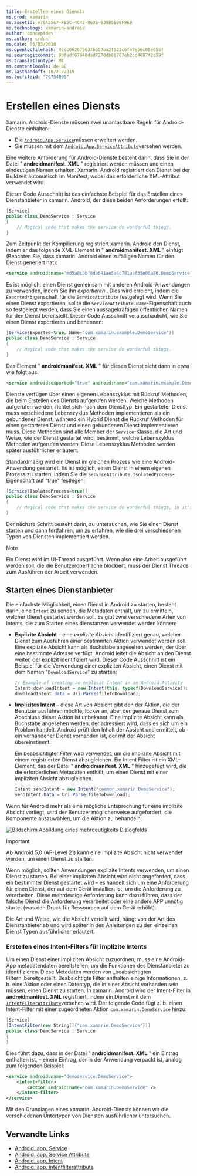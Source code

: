 ```yaml
---
title: Erstellen eines Diensts
ms.prod: xamarin
ms.assetid: A78A55E7-FB5C-4C42-8E3E-939B5E98F9EB
ms.technology: xamarin-android
author: conceptdev
ms.author: crdun
ms.date: 05/03/2018
ms.openlocfilehash: 4cec06287963fb607ba2f523c6f47e56c08e655f
ms.sourcegitcommit: 9bfedf07940dad7270db86767eb2cc4007f2a59f
ms.translationtype: MT
ms.contentlocale: de-DE
ms.lasthandoff: 10/21/2019
ms.locfileid: "70754895"
---
```

# <a name="creating-a-service"></a>Erstellen eines Diensts

Xamarin. Android-Dienste müssen zwei unantastbare Regeln für Android-Dienste einhalten:

- Die [`Android.App.Service`](xref:Android.App.Service)müssen erweitert werden.
- Sie müssen mit dem [`Android.App.ServiceAttribute`](xref:Android.App.ServiceAttribute)versehen werden.

Eine weitere Anforderung für Android-Dienste besteht darin, dass Sie in der Datei " **androidmanifest. XML** " registriert werden müssen und einen eindeutigen Namen erhalten. Xamarin. Android registriert den Dienst bei der Buildzeit automatisch im Manifest, wobei das erforderliche XML-Attribut verwendet wird.

Dieser Code Ausschnitt ist das einfachste Beispiel für das Erstellen eines Dienstanbieter in xamarin. Android, der diese beiden Anforderungen erfüllt:  

```csharp
[Service]
public class DemoService : Service
{
    // Magical code that makes the service do wonderful things.
}
```

Zum Zeitpunkt der Kompilierung registriert xamarin. Android den Dienst, indem er das folgende XML-Element in " **androidmanifest. XML** " einfügt (Beachten Sie, dass xamarin. Android einen zufälligen Namen für den Dienst generiert hat):

```xml
<service android:name="md5a0cbbf8da641ae5a4c781aaf35e00a86.DemoService" />
```

Es ist möglich, einen Dienst gemeinsam mit anderen Android-Anwendungen zu verwenden, indem Sie ihn _exportieren_ . Dies wird erreicht, indem die `Exported`-Eigenschaft für die `ServiceAttribute` festgelegt wird. Wenn Sie einen Dienst exportieren, sollte die `ServiceAttribute.Name`-Eigenschaft auch so festgelegt werden, dass Sie einen aussagekräftigen öffentlichen Namen für den Dienst bereitstellt. Dieser Code Ausschnitt veranschaulicht, wie Sie einen Dienst exportieren und benennen:

```csharp
[Service(Exported=true, Name="com.xamarin.example.DemoService")]
public class DemoService : Service
{
    // Magical code that makes the service do wonderful things.
}
```

Das Element " **androidmanifest. XML** " für diesen Dienst sieht dann in etwa wie folgt aus:

```xml
<service android:exported="true" android:name="com.xamarin.example.DemoService" />
```

Dienste verfügen über einen eigenen Lebenszyklus mit Rückruf Methoden, die beim Erstellen des Diensts aufgerufen werden. Welche Methoden aufgerufen werden, richtet sich nach dem Diensttyp. Ein gestarteter Dienst muss verschiedene Lebenszyklus Methoden implementieren als ein gebundener Dienst, während ein Hybrid Dienst die Rückruf Methoden für einen gestarteten Dienst und einen gebundenen Dienst implementieren muss. Diese Methoden sind alle Member der `Service`-Klasse. die Art und Weise, wie der Dienst gestartet wird, bestimmt, welche Lebenszyklus Methoden aufgerufen werden. Diese Lebenszyklus Methoden werden später ausführlicher erläutert.

Standardmäßig wird ein Dienst im gleichen Prozess wie eine Android-Anwendung gestartet. Es ist möglich, einen Dienst in einem eigenen Prozess zu starten, indem Sie die `ServiceAttribute.IsolatedProcess`-Eigenschaft auf "true" festlegen:

```csharp
[Service(IsolatedProcess=true)]
public class DemoService : Service
{
    // Magical code that makes the service do wonderful things, in it's own process!
}
```

Der nächste Schritt besteht darin, zu untersuchen, wie Sie einen Dienst starten und dann fortfahren, um zu erfahren, wie die drei verschiedenen Typen von Diensten implementiert werden.

> [!NOTE]
> Ein Dienst wird im UI-Thread ausgeführt. Wenn also eine Arbeit ausgeführt werden soll, die die Benutzeroberfläche blockiert, muss der Dienst Threads zum Ausführen der Arbeit verwenden.

## <a name="starting-a-service"></a>Starten eines Dienstanbieter

Die einfachste Möglichkeit, einen Dienst in Android zu starten, besteht darin, eine `Intent` zu senden, die Metadaten enthält, um zu ermitteln, welcher Dienst gestartet werden soll. Es gibt zwei verschiedene Arten von Intents, die zum Starten eines dienstanzen verwendet werden können:

- **Explizite Absicht** &ndash; eine _explizite Absicht_ identifiziert genau, welcher Dienst zum Ausführen einer bestimmten Aktion verwendet werden soll. Eine explizite Absicht kann als Buchstabe angesehen werden, der über eine bestimmte Adresse verfügt. Android leitet die Absicht an den Dienst weiter, der explizit identifiziert wird. Dieser Code Ausschnitt ist ein Beispiel für die Verwendung einer expliziten Absicht, einen Dienst mit dem Namen "`DownloadService`" zu starten:

    ```csharp
    // Example of creating an explicit Intent in an Android Activity
    Intent downloadIntent = new Intent(this, typeof(DownloadService));
    downloadIntent.data = Uri.Parse(fileToDownload);
    ```

- **Implizites Intent** &ndash; diese Art von Absicht gibt den der Aktion, die der Benutzer ausführen möchte, locker an, aber der genaue Dienst zum Abschluss dieser Aktion ist unbekannt. Eine implizite Absicht kann als Buchstabe angesehen werden, der adressiert wird, dass es sich um ein Problem handelt.
    Android prüft den Inhalt der Absicht und ermittelt, ob ein vorhandener Dienst vorhanden ist, der mit der Absicht übereinstimmt.

    Ein beabsichtigter _Filter_ wird verwendet, um die implizite Absicht mit einem registrierten Dienst abzugleichen. Ein Intent Filter ist ein XML-Element, das der Datei " **androidmanifest. XML** " hinzugefügt wird, die die erforderlichen Metadaten enthält, um einen Dienst mit einer impliziten Absicht abzugleichen.

    ```csharp
    Intent sendIntent = new Intent("common.xamarin.DemoService");
    sendIntent.Data = Uri.Parse(fileToDownload);
    ```

Wenn für Android mehr als eine mögliche Entsprechung für eine implizite Absicht vorliegt, wird der Benutzer möglicherweise aufgefordert, die Komponente auszuwählen, um die Aktion zu behandeln:

![Bildschirm Abbildung eines mehrdeutigkeits Dialogfelds](images/creating-a-service-01.png "Bildschirm Abbildung eines mehrdeutigkeits Dialogfelds")

> [!IMPORTANT]
> Ab Android 5,0 (AP-Level 21) kann eine implizite Absicht nicht verwendet werden, um einen Dienst zu starten.

Wenn möglich, sollten Anwendungen explizite Intents verwenden, um einen Dienst zu starten. Bei einer impliziten Absicht wird nicht angefordert, dass ein bestimmter Dienst gestartet wird &ndash; es handelt sich um eine Anforderung für einen Dienst, der auf dem Gerät installiert ist, um die Anforderung zu verarbeiten. Diese mehrdeutige Anforderung kann dazu führen, dass der falsche Dienst die Anforderung verarbeitet oder eine andere APP unnötig startet (was den Druck für Ressourcen auf dem Gerät erhöht).

Die Art und Weise, wie die Absicht verteilt wird, hängt von der Art des Dienstanbieter ab und wird später in den Anleitungen zu den einzelnen Dienst Typen ausführlicher erläutert.

### <a name="creating-an-intent-filter-for-implicit-intents"></a>Erstellen eines Intent-Filters für implizite Intents

Um einen Dienst einer impliziten Absicht zuzuordnen, muss eine Android-App metadatendaten bereitstellen, um die Funktionen des Dienstanbieter zu identifizieren. Diese Metadaten werden von _beabsichtigten Filtern_bereitgestellt. Beabsichtigte Filter enthalten einige Informationen, z. b. eine Aktion oder einen Datentyp, die in einer Absicht vorhanden sein müssen, einen Dienst zu starten. In xamarin. Android wird der Intent-Filter in **androidmanifest. XML** registriert, indem ein Dienst mit dem [`IntentFilterAttribute`](xref:Android.App.IntentFilterAttribute)versehen wird. Der folgende Code fügt z. b. einen Intent-Filter mit einer zugeordneten Aktion `com.xamarin.DemoService` hinzu:

```csharp
[Service]
[IntentFilter(new String[]{"com.xamarin.DemoService"})]
public class DemoService : Service
{
}
```

Dies führt dazu, dass in der Datei " **androidmanifest. XML** " ein Eintrag enthalten ist, &ndash; einem Eintrag, der in der Anwendung verpackt ist, analog zum folgenden Beispiel:

```xml
<service android:name="demoservice.DemoService">
    <intent-filter>
        <action android:name="com.xamarin.DemoService" />
    </intent-filter>
</service>
```

Mit den Grundlagen eines xamarin. Android-Diensts können wir die verschiedenen Untertypen von Diensten ausführlicher untersuchen.

## <a name="related-links"></a>Verwandte Links

- [Android. app. Service](xref:Android.App.Service)
- [Android. app. Service Attribute](xref:Android.App.ServiceAttribute)
- [Android. app. Intent](xref:Android.Content.Intent)
- [Android. app. intentfilterattribute](xref:Android.App.IntentFilterAttribute)
